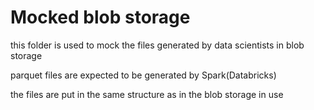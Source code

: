 # Mocked blob storage

this folder is used to mock the files generated by data scientists in blob storage

parquet files are expected to be generated by Spark(Databricks)

the files are put in the same structure as in the blob storage in use
